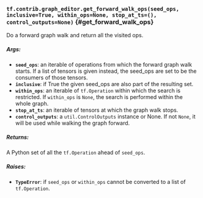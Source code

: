 ### `tf.contrib.graph_editor.get_forward_walk_ops(seed_ops, inclusive=True, within_ops=None, stop_at_ts=(), control_outputs=None)` {#get_forward_walk_ops}

Do a forward graph walk and return all the visited ops.

##### Args:


*  <b>`seed_ops`</b>: an iterable of operations from which the forward graph
    walk starts. If a list of tensors is given instead, the seed_ops are set
    to be the consumers of those tensors.
*  <b>`inclusive`</b>: if True the given seed_ops are also part of the resulting set.
*  <b>`within_ops`</b>: an iterable of `tf.Operation` within which the search is
    restricted. If `within_ops` is `None`, the search is performed within
    the whole graph.
*  <b>`stop_at_ts`</b>: an iterable of tensors at which the graph walk stops.
*  <b>`control_outputs`</b>: a `util.ControlOutputs` instance or None.
    If not `None`, it will be used while walking the graph forward.

##### Returns:

  A Python set of all the `tf.Operation` ahead of `seed_ops`.

##### Raises:


*  <b>`TypeError`</b>: if `seed_ops` or `within_ops` cannot be converted to a list of
    `tf.Operation`.


